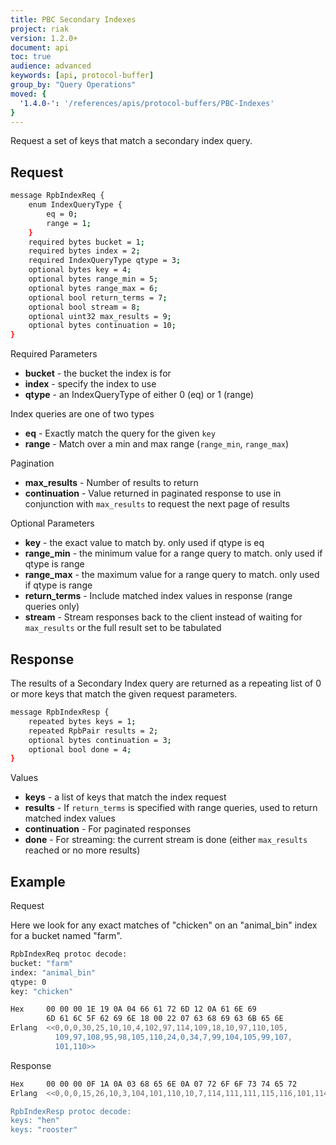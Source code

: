```yaml
---
title: PBC Secondary Indexes
project: riak
version: 1.2.0+
document: api
toc: true
audience: advanced
keywords: [api, protocol-buffer]
group_by: "Query Operations"
moved: {
  '1.4.0-': '/references/apis/protocol-buffers/PBC-Indexes'
}
---
```


Request a set of keys that match a secondary index query.

## Request


```bash
message RpbIndexReq {
    enum IndexQueryType {
        eq = 0;
        range = 1;
    }
    required bytes bucket = 1;
    required bytes index = 2;
    required IndexQueryType qtype = 3;
    optional bytes key = 4;
    optional bytes range_min = 5;
    optional bytes range_max = 6;
    optional bool return_terms = 7;
    optional bool stream = 8;
    optional uint32 max_results = 9;
    optional bytes continuation = 10;
}
```


Required Parameters

* **bucket** - the bucket the index is for
* **index** - specify the index to use
* **qtype** - an IndexQueryType of either 0 (eq) or 1 (range)

Index queries are one of two types

* **eq** - Exactly match the query for the given `key`
* **range** - Match over a min and max range (`range_min`, `range_max`)

Pagination

* **max_results** - Number of results to return
* **continuation** - Value returned in paginated response to use in conjunction with `max_results` to request the next page of results

Optional Parameters

* **key** - the exact value to match by. only used if qtype is eq
* **range_min** - the minimum value for a range query to match. only used if qtype is range
* **range_max** - the maximum value for a range query to match. only used if qtype is range
* **return_terms** - Include matched index values in response (range queries only)
* **stream** - Stream responses back to the client instead of waiting for `max_results` or the full result set to be tabulated


## Response

The results of a Secondary Index query are returned as a repeating list of
0 or more keys that match the given request parameters.


```bash
message RpbIndexResp {
    repeated bytes keys = 1;
    repeated RpbPair results = 2;
    optional bytes continuation = 3;
    optional bool done = 4;
}
```

Values

* **keys** - a list of keys that match the index request
* **results** - If `return_terms` is specified with range queries, used to return matched index values
* **continuation** - For paginated responses
* **done** - For streaming: the current stream is done (either `max_results` reached or no more results)

## Example

Request

Here we look for any exact matches of "chicken" on an "animal_bin" index for a bucket named "farm".

```bash
RpbIndexReq protoc decode:
bucket: "farm"
index: "animal_bin"
qtype: 0
key: "chicken"

Hex     00 00 00 1E 19 0A 04 66 61 72 6D 12 0A 61 6E 69
        6D 61 6C 5F 62 69 6E 18 00 22 07 63 68 69 63 6B 65 6E
Erlang  <<0,0,0,30,25,10,10,4,102,97,114,109,18,10,97,110,105,
          109,97,108,95,98,105,110,24,0,34,7,99,104,105,99,107,
          101,110>>
```

Response

```bash
Hex     00 00 00 0F 1A 0A 03 68 65 6E 0A 07 72 6F 6F 73 74 65 72
Erlang  <<0,0,0,15,26,10,3,104,101,110,10,7,114,111,111,115,116,101,114>>

RpbIndexResp protoc decode:
keys: "hen"
keys: "rooster"
```
